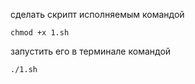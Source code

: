 <p>сделать скрипт исполняемым командой </p>

<div class="p-4 overflow-y-auto"><code class="!whitespace-pre hljs language-bash"><span class="hljs-keyword">chmod +x 1.sh</span>
</code></div>

<p>запустить его в терминале командой</p>


<!-- <div class="flex items-center relative text-gray-200 bg-gray-800 px-4 py-2 text-xs font-sans justify-between rounded-t-md"><span>bash</span><button class="flex ml-auto gap-2"><svg stroke="currentColor" fill="none" stroke-width="2" viewBox="0 0 24 24" stroke-linecap="round" stroke-linejoin="round" class="h-4 w-4" height="1em" width="1em" xmlns="http://www.w3.org/2000/svg"><path d="M16 4h2a2 2 0 0 1 2 2v14a2 2 0 0 1-2 2H6a2 2 0 0 1-2-2V6a2 2 0 0 1 2-2h2"></path><rect x="8" y="2" width="8" height="4" rx="1" ry="1"></rect></svg>Copy code</button></div> -->

<div class="p-4 overflow-y-auto"><code class="!whitespace-pre hljs language-bash"><span class="hljs-keyword">./1.sh</span>
</code></div>